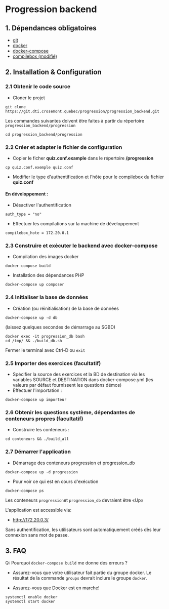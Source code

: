 # Progression backend

## 1. Dépendances obligatoires
- [git](https://git-scm.com/downloads)
- [docker](https://www.docker.com/)
- [docker-compose](https://docs.docker.com/compose/)
- [compilebox (modifié)](https://git.dti.crosemont.quebec/progression/compilebox)

## 2. Installation & Configuration 
### 2.1 Obtenir le code source
- Cloner le projet
```
git clone https://git.dti.crosemont.quebec/progression/progression_backend.git
```

Les commandes suivantes doivent être faites à partir du répertoire `progression_backend/progression`
```
cd progression_backend/progression
```

### 2.2 Créer et adapter le fichier de configuration
- Copier le ficher **quiz.conf.example** dans le répertoire **/progression**
```
cp quiz.conf.exemple quiz.conf
```
- Modifier le type d\'authentification et l\'hôte pour le compilebox du fichier **quiz.conf** 

#### En développement :
- Désactiver l'authentification
```
auth_type = "no"
```
- Effectuer les compilations sur la machine de développement
```
compilebox_hote = 172.20.0.1
```

### 2.3 Construire et exécuter le backend avec docker-compose
- Compilation des images docker
```
docker-compose build
```
- Installation des dépendances PHP
```
docker-compose up composer
```

### 2.4 Initialiser la base de données
- Création (ou réinitialisation) de la base de données
```
docker-compose up -d db
```
(laissez quelques secondes de démarrage au SGBD)
```
docker exec -it progression_db bash
cd /tmp/ && ./build_db.sh
```
Fermer le terminal avec Ctrl-D ou `exit`

### 2.5 Importer des exercices (facultatif)

- Spécifier la source des exercices et la BD de destination via les variables SOURCE et DESTINATION dans docker-compose.yml (les valeurs par défaut fournissent les questions démos)
- Effectuer l'importation :
```
docker-compose up importeur
```

### 2.6 Obtenir les questions système, dépendantes de conteneurs propres (facultatif)
- Construire les conteneurs :
```
cd conteneurs && ./build_all
```

### 2.7 Démarrer l'application
- Démarrage des conteneurs progression et progression_db
```
docker-compose up -d progression
```
- Pour voir ce qui est en cours d\'exécution
```
docker-compose ps
```
Les conteneurs `progression`et `progression_db` devraient être «Up»

L\'application est accessible via:
- http://172.20.0.3/

Sans authentification, les utilisateurs sont automatiquement créés dès leur connexion sans mot de passe.

## 3. FAQ
Q: Pourquoi `docker-compose build` me donne des erreurs ?
- Assurez-vous que votre utilisateur fait partie du groupe docker. Le résultat de la commande `groups` devrait inclure le groupe `docker`.

- Assurez-vous que Docker est en marche!
```
systemctl enable docker
systemctl start docker
```

